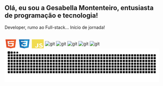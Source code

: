 ## Olá, eu sou a Gesabella Montenteiro, entusiasta de programação e tecnologia!
Developer, rumo ao Full-stack... Início de jornada!

<div style="display: inline_block"><br>
  
  <img align="center" alt="HTML" height="30" width="40" src="https://raw.githubusercontent.com/devicons/devicon/master/icons/html5/html5-original.svg">
  <img align="center" alt="CSS" height="30" width="40" src="https://raw.githubusercontent.com/devicons/devicon/master/icons/css3/css3-original.svg">
  <img align="center" alt="Js" height="30" width="40" src="https://raw.githubusercontent.com/devicons/devicon/master/icons/javascript/javascript-plain.svg">
  <img align="center" alt="git" height="30" width="40" src="https://cdn.jsdelivr.net/gh/devicons/devicon@latest/icons/git/git-original.svg">
  <img align="center" alt="git" height="30" width="40" src="https://devicon-website.vercel.app/api/github/original.svg?color=%23FFFFFF">
  <img align="center" alt="git" height="30" width="40" src="https://devicon-website.vercel.app/api/vscode/original.svg">
  <img align="center" alt="git" height="30" width="40" src="https://cdn.jsdelivr.net/gh/devicons/devicon@latest/icons/java/java-original.svg" /> 
  <img align="center" alt="git" height="30" width="40" src="https://cdn.jsdelivr.net/gh/devicons/devicon@latest/icons/mysql/mysql-original.svg" />
                 
          
                
</div>

<picture align="center">
  <source media="(prefers-color-scheme: dark)" srcset="https://raw.githubusercontent.com/gesabella/gesabella/output/github-contribution-grid-snake-dark.svg">
  <source media="(prefers-color-scheme: light)" srcset="https://raw.githubusercontent.com/gesabella/gesabella/output/github-contribution-grid-snake-dark.svg">
  <img align="center" alt="github contribution grid snake animation" src="https://raw.githubusercontent.com/gesabella/gesabella/output/github-contribution-grid-snake.svg">
</picture>
